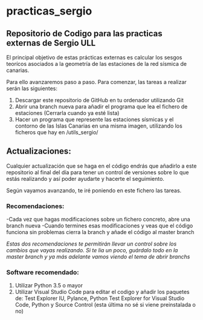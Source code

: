 # practicas_sergio
## Repositorio de Codigo para las practicas externas de Sergio ULL

El principal objetivo de estas prácticas externas es calcular los sesgos teorícos asociados a la geometría de las estaciones de la red sísmica de canarias. 

Para ello avanzaremos paso a paso. Para comenzar, las tareas a realizar serán las siguientes:
1. Descargar este repositorio de GitHub en tu ordenador utilizando Git
2. Abrir una branch nueva para añadir el programa que lea el fichero de estaciones (Cerrarla cuando ya esté lista)
3. Hacer un programa que represente las estaciones sísmicas y el contorno de las Islas Canarias en una misma imagen, utilizando los ficheros que hay en /utils_sergio/



## Actualizaciones: 
Cualquier actualización que se haga en el código endrás que añadirlo a este repositorio al final del día para tener un control de versiones sobre lo que estás realizando y así poder ayudarte y hacerte el seguimiento.

Según vayamos avanzando, te iré poniendo en este fichero las tareas. 

### Recomendaciones: 
-Cada vez que hagas modificaciones sobre un fichero concreto, abre una branch nueva
-Cuando termines esas modificaciones y veas que el código funciona sin problemas cierra la branch y añade el código al master branch

*Estas dos recomendaciones te permitirán llevar un control sobre los cambios que vayas realizando. Si te lia un poco, guárdalo todo en la master branch y ya más adelante vamos viendo el tema de abrir branchs*

### Software recomendado:
1. Utilizar Python 3.5 o mayor 
2. Utilizar Visual Studio Code para editar el codigo y añadir los paquetes de: Test Explorer IU, Pylance, Python Test Explorer for Visual Studio Code, Python y Source Control (esta última no sé si viene preinstalada o no)


